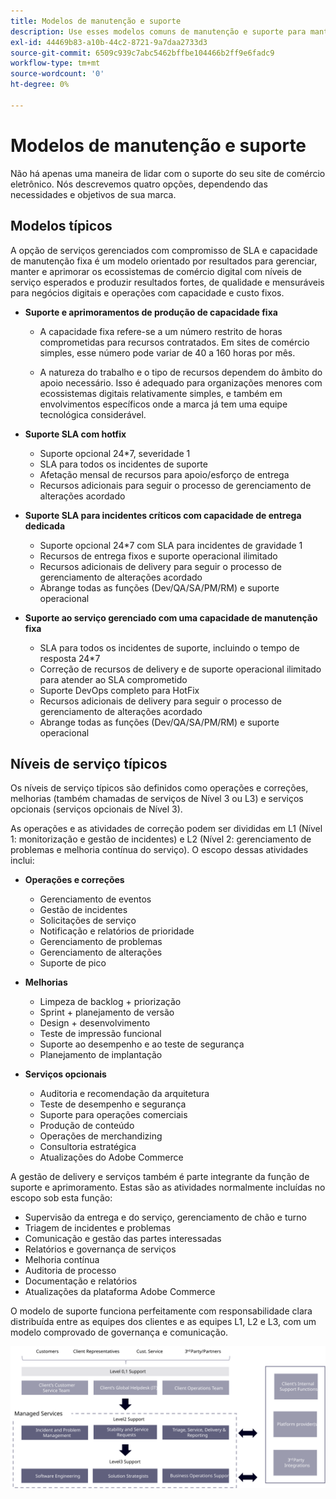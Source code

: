 ```yaml
---
title: Modelos de manutenção e suporte
description: Use esses modelos comuns de manutenção e suporte para manter a implementação do Adobe Commerce em execução sem problemas.
exl-id: 44469b83-a10b-44c2-8721-9a7daa2733d3
source-git-commit: 6509c939c7abc5462bffbe104466b2ff9e6fadc9
workflow-type: tm+mt
source-wordcount: '0'
ht-degree: 0%

---
```


# Modelos de manutenção e suporte

Não há apenas uma maneira de lidar com o suporte do seu site de comércio eletrônico. Nós descrevemos quatro opções, dependendo das necessidades e objetivos de sua marca.

## Modelos típicos

A opção de serviços gerenciados com compromisso de SLA e capacidade de manutenção fixa é um modelo orientado por resultados para gerenciar, manter e aprimorar os ecossistemas de comércio digital com níveis de serviço esperados e produzir resultados fortes, de qualidade e mensuráveis para negócios digitais e operações com capacidade e custo fixos.

- **Suporte e aprimoramentos de produção de capacidade fixa**

   - A capacidade fixa refere-se a um número restrito de horas comprometidas para recursos contratados. Em sites de comércio simples, esse número pode variar de 40 a 160 horas por mês.

   - A natureza do trabalho e o tipo de recursos dependem do âmbito do apoio necessário. Isso é adequado para organizações menores com ecossistemas digitais relativamente simples, e também em envolvimentos específicos onde a marca já tem uma equipe tecnológica considerável.

- **Suporte SLA com hotfix**
   - Suporte opcional 24*7, severidade 1
   - SLA para todos os incidentes de suporte
   - Afetação mensal de recursos para apoio/esforço de entrega
   - Recursos adicionais para seguir o processo de gerenciamento de alterações acordado

- **Suporte SLA para incidentes críticos com capacidade de entrega dedicada**
   - Suporte opcional 24*7 com SLA para incidentes de gravidade 1
   - Recursos de entrega fixos e suporte operacional ilimitado
   - Recursos adicionais de delivery para seguir o processo de gerenciamento de alterações acordado
   - Abrange todas as funções (Dev/QA/SA/PM/RM) e suporte operacional

- **Suporte ao serviço gerenciado com uma capacidade de manutenção fixa**
   - SLA para todos os incidentes de suporte, incluindo o tempo de resposta 24*7
   - Correção de recursos de delivery e de suporte operacional ilimitado para atender ao SLA comprometido
   - Suporte DevOps completo para HotFix
   - Recursos adicionais de delivery para seguir o processo de gerenciamento de alterações acordado
   - Abrange todas as funções (Dev/QA/SA/PM/RM) e suporte operacional

## Níveis de serviço típicos

Os níveis de serviço típicos são definidos como operações e correções, melhorias (também chamadas de serviços de Nível 3 ou L3) e serviços opcionais (serviços opcionais de Nível 3).

As operações e as atividades de correção podem ser divididas em L1 (Nível 1: monitorização e gestão de incidentes) e L2 (Nível 2: gerenciamento de problemas e melhoria contínua do serviço). O escopo dessas atividades inclui:

- **Operações e correções**
   - Gerenciamento de eventos
   - Gestão de incidentes
   - Solicitações de serviço
   - Notificação e relatórios de prioridade
   - Gerenciamento de problemas
   - Gerenciamento de alterações
   - Suporte de pico

- **Melhorias**
   - Limpeza de backlog + priorização
   - Sprint + planejamento de versão
   - Design + desenvolvimento
   - Teste de impressão funcional
   - Suporte ao desempenho e ao teste de segurança
   - Planejamento de implantação

- **Serviços opcionais**
   - Auditoria e recomendação da arquitetura
   - Teste de desempenho e segurança
   - Suporte para operações comerciais
   - Produção de conteúdo
   - Operações de merchandizing
   - Consultoria estratégica
   - Atualizações do Adobe Commerce

A gestão de delivery e serviços também é parte integrante da função de suporte e aprimoramento. Estas são as atividades normalmente incluídas no escopo sob esta função:

- Supervisão da entrega e do serviço, gerenciamento de chão e turno
- Triagem de incidentes e problemas
- Comunicação e gestão das partes interessadas
- Relatórios e governança de serviços
- Melhoria contínua
- Auditoria de processo
- Documentação e relatórios
- Atualizações da plataforma Adobe Commerce

O modelo de suporte funciona perfeitamente com responsabilidade clara distribuída entre as equipes dos clientes e as equipes L1, L2 e L3, com um modelo comprovado de governança e comunicação.

![Diagrama que mostra o modelo de suporte](../../assets/playbooks/support-model-diagram.svg)
